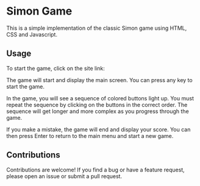 # Simon Game
This is a simple implementation of the classic Simon game using HTML, CSS and Javascript.

## Usage
To start the game, click on the site link:

The game will start and display the main screen. You can press any key to start the game.

In the game, you will see a sequence of colored buttons light up. You must repeat the sequence by clicking on the buttons in the correct order. The sequence will get longer and more complex as you progress through the game.

If you make a mistake, the game will end and display your score. You can then press Enter to return to the main menu and start a new game.

## Contributions
Contributions are welcome! If you find a bug or have a feature request, please open an issue or submit a pull request.
